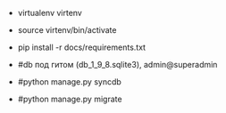 
  - virtualenv virtenv
  - source virtenv/bin/activate
  - pip install -r docs/requirements.txt


  - #db под гитом (db_1_9_8.sqlite3), admin@superadmin
  - #python manage.py syncdb
  - #python manage.py migrate
